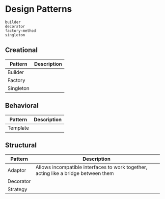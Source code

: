 # Design Patterns

```{toctree}
builder
decorator
factory-method
singleton
```

## Creational

| Pattern   | Description |
| --------- | ----------- |
| Builder   |             |
| Factory   |             |
| Singleton |             |

## Behavioral

| Pattern  | Description |
| -------- | ----------- |
| Template |             |

## Structural

| Pattern   | Description                                                                        |
| --------- | ---------------------------------------------------------------------------------- |
| Adaptor   | Allows incompatible interfaces to work together, acting like a bridge between them |
| Decorator |                                                                                    |
| Strategy  |                                                                                    |
